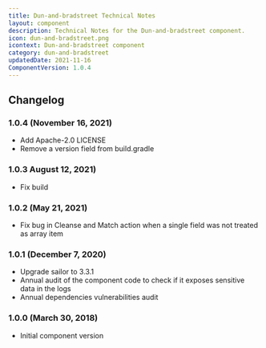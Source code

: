 ```yaml
---
title: Dun-and-bradstreet Technical Notes
layout: component
description: Technical Notes for the Dun-and-bradstreet component.
icon: dun-and-bradstreet.png
icontext: Dun-and-bradstreet component
category: dun-and-bradstreet
updatedDate: 2021-11-16
ComponentVersion: 1.0.4
---
```


## Changelog

### 1.0.4 (November 16, 2021)

* Add Apache-2.0 LICENSE
* Remove a version field from build.gradle

### 1.0.3 August 12, 2021)

* Fix build

### 1.0.2 (May 21, 2021)

* Fix bug in Cleanse and Match action when a single field was not treated as array item

### 1.0.1 (December 7, 2020)

* Upgrade sailor to 3.3.1
* Annual audit of the component code to check if it exposes sensitive data in the logs
* Annual dependencies vulnerabilities audit

### 1.0.0 (March 30, 2018)
* Initial component version
